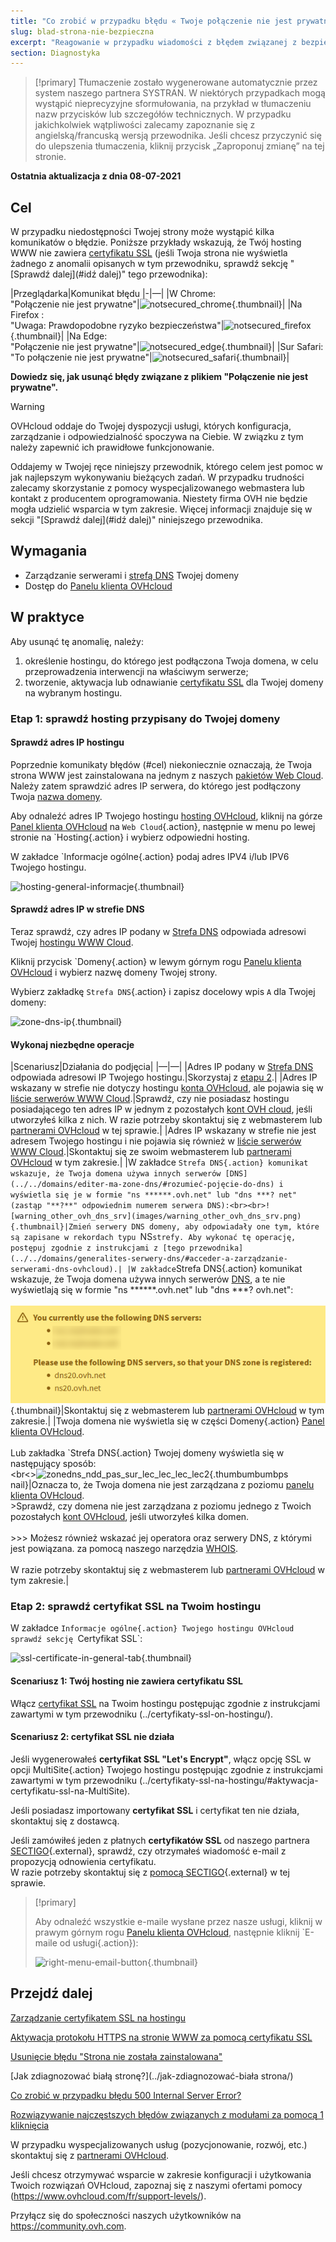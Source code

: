 ```yaml
---
title: "Co zrobić w przypadku błędu « Twoje połączenie nie jest prywatne »?"
slug: blad-strona-nie-bezpieczna
excerpt: "Reagowanie w przypadku wiadomości z błędem związanej z bezpieczeństwem strony"
section: Diagnostyka
---
```


> [!primary]
> Tłumaczenie zostało wygenerowane automatycznie przez system naszego partnera SYSTRAN. W niektórych przypadkach mogą wystąpić nieprecyzyjne sformułowania, na przykład w tłumaczeniu nazw przycisków lub szczegółów technicznych. W przypadku jakichkolwiek wątpliwości zalecamy zapoznanie się z angielską/francuską wersją przewodnika. Jeśli chcesz przyczynić się do ulepszenia tłumaczenia, kliknij przycisk „Zaproponuj zmianę” na tej stronie.
>

**Ostatnia aktualizacja z dnia 08-07-2021**
 
## Cel <a name="cel"></a>

W przypadku niedostępności Twojej strony może wystąpić kilka komunikatów o błędzie. Poniższe przykłady wskazują, że Twój hosting WWW nie zawiera [certyfikatu SSL](../certyfikatów-ssl-na-hostingu/) (jeśli Twoja strona nie wyświetla żadnego z anomalii opisanych w tym przewodniku, sprawdź sekcję "[Sprawdź dalej](#idź dalej)" tego przewodnika): 

|Przeglądarka|Komunikat błędu
|-|—|
|W Chrome:<br>"Połączenie nie jest prywatne"|![notsecured_chrome](images/notsecured_chrome.png){.thumbnail}|
|Na Firefox :<br>"Uwaga: Prawdopodobne ryzyko bezpieczeństwa"|![notsecured_firefox](images/notsecured_firefox.png){.thumbnail}|
|Na Edge:<br>"Połączenie nie jest prywatne"|![notsecured_edge](images/notsecured_edge.png){.thumbnail}|
|Sur Safari:<br>"To połączenie nie jest prywatne"|![notsecured_safari](images/notsecured_safari.png){.thumbnail}|

**Dowiedz się, jak usunąć błędy związane z plikiem "Połączenie nie jest prywatne".**

> [!warning]
>
> OVHcloud oddaje do Twojej dyspozycji usługi, których konfiguracja, zarządzanie i odpowiedzialność spoczywa na Ciebie. W związku z tym należy zapewnić ich prawidłowe funkcjonowanie.
>
> Oddajemy w Twojej ręce niniejszy przewodnik, którego celem jest pomoc w jak najlepszym wykonywaniu bieżących zadań. W przypadku trudności zalecamy skorzystanie z pomocy wyspecjalizowanego webmastera lub kontakt z producentem oprogramowania. Niestety firma OVH nie będzie mogła udzielić wsparcia w tym zakresie. Więcej informacji znajduje się w sekcji "[Sprawdź dalej](#idź dalej)" niniejszego przewodnika.
>

## Wymagania

- Zarządzanie serwerami i [strefą DNS](../../domains/editer-ma-zone-dns/#rozumie-pojęcie-dns) Twojej domeny
- Dostęp do [Panelu klienta OVHcloud](https://www.ovh.com/auth/?action=gotomanager&from=https://www.ovh.com/fr/&ovhSubsidiary=fr)

## W praktyce

Aby usunąć tę anomalię, należy:

1. określenie hostingu, do którego jest podłączona Twoja domena, w celu przeprowadzenia interwencji na właściwym serwerze;
2. tworzenie, aktywacja lub odnawianie [certyfikatu SSL](../certyfikatów-ssl-na-hostingu/) dla Twojej domeny na wybranym hostingu.

### Etap 1: sprawdź hosting przypisany do Twojej domeny

#### Sprawdź adres IP hostingu

Poprzednie komunikaty błędów (#cel) niekoniecznie oznaczają, że Twoja strona WWW jest zainstalowana na jednym z naszych [pakietów Web Cloud](https://www.ovh.com/fr/hebergement-web/). Należy zatem sprawdzić adres IP serwera, do którego jest podłączony Twoja [nazwa domeny](https://www.ovh.com/fr/domaines/).

Aby odnaleźć adres IP Twojego hostingu [hosting OVHcloud](https://www.ovh.com/fr/hebergement-web/), kliknij na górze [Panel klienta OVHcloud](https://www.ovh.com/auth/?action=gotomanager&from=https://www.ovh.com/fr/&ovhSubsidiary=fr) na `Web Cloud`{.action}, następnie w menu po lewej stronie na `Hosting{.action} i wybierz odpowiedni hosting.

W zakładce `Informacje ogólne{.action} podaj adres IPV4 i/lub IPV6 Twojego hostingu.

![hosting-general-informacje](images/hosting-general-informations.png){.thumbnail}

#### Sprawdź adres IP w strefie DNS

Teraz sprawdź, czy adres IP podany w [Strefa DNS](../../domains/editer-ma-zone-dns/#rozumieć-pojęcie-dns) odpowiada adresowi Twojej [hostingu WWW Cloud](https://www.ovh.com/fr/hebergement-web/).

Kliknij przycisk `Domeny{.action} w lewym górnym rogu [Panelu klienta OVHcloud](https://www.ovh.com/auth/?action=gotomanager&from=https://www.ovh.com/fr/&ovhSubsidiary=fr) i wybierz nazwę domeny Twojej strony.

Wybierz zakładkę `Strefa DNS`{.action} i zapisz docelowy wpis `A` dla Twojej domeny:

![zone-dns-ip](images/zone-dns-ip.png){.thumbnail}

#### Wykonaj niezbędne operacje

|Scenariusz|Działania do podjęcia|
|—|—|
|Adres IP podany w [Strefa DNS](../../domains/editer-ma-zone-dns/) odpowiada adresowi IP Twojego hostingu.|Skorzystaj z [etapu 2](#etape2).|
|Adres IP wskazany w strefie nie dotyczy hostingu [konta OVHcloud](https://www.ovh.com/auth/?action=gotomanager&from=https://www.ovh.com/fr/&ovhSubsidiary=fr), ale pojawia się w [liście serwerów WWW Cloud](../liście-adresów-ip-klastrów-i-hostingów-web/).|Sprawdź, czy nie posiadasz hostingu posiadającego ten adres IP w jednym z pozostałych [kont OVH cloud](https://www.ovh.com/auth/?action=gotomanager&from=https://www.ovh.com/fr/&ovhSubsidiary=fr), jeśli utworzyłeś kilka z nich. W razie potrzeby skontaktuj się z webmasterem lub [partnerami OVHcloud](https://partner.ovhcloud.com/fr/) w tej sprawie.|
|Adres IP wskazany w strefie nie jest adresem Twojego hostingu i nie pojawia się również w [liście serwerów WWW Cloud](../liście-adresów-ip-klastrów-i-hostingów-web/).|Skontaktuj się ze swoim webmasterem lub [partnerami OVHcloud](https://partner.ovhcloud.com/fr/) w tym zakresie.|
|W zakładce `Strefa DNS{.action} komunikat wskazuje, że Twoja domena używa innych serwerów [DNS](../../domains/editer-ma-zone-dns/#rozumieć-pojęcie-do-dns) i wyświetla się je w formie "ns ******.ovh.net" lub "dns ***? net" (zastąp "**?**" odpowiednim numerem serwera DNS):<br><br>![warning_other_ovh_dns_srv](images/warning_other_ovh_dns_srv.png){.thumbnail}|Zmień serwery DNS domeny, aby odpowiadały one tym, które są zapisane w rekordach typu `NS` strefy. Aby wykonać tę operację, postępuj zgodnie z instrukcjami z [tego przewodnika](../../domains/generalites-serwery-dns/#acceder-a-zarządzanie-serwerami-dns-ovhcloud).|
|W zakładce `Strefa DNS{.action} komunikat wskazuje, że Twoja domena używa innych serwerów [DNS](../../domains/editer-ma-zone-dns/#rozumie-pojęcie-de-dns), a te nie wyświetlają się w formie "ns ******.ovh.net" lub "dns ***? ovh.net":<br><br>![warning_external_dns_srv](images/warning_external_dns_srv.png){.thumbnail}|Skontaktuj się z webmasterem lub [partnerami OVHcloud](https://partner.ovhcloud.com/fr/) w tym zakresie.|
|Twoja domena nie wyświetla się w części Domeny\{.action} [Panel klienta OVHcloud](https://www.ovh.com/auth/?action=gotomanager&from=https://www.ovh.com/fr/&ovhSubsidiary=fr).<br><br>Lub zakładka `Strefa DNS{.action} Twojej domeny wyświetla się w następujący sposób:<br><br<>![zonedns_ndd_pas_sur_lec_lec_lec_lec2](images/zonedns_ndd_pas_sur_lec2.png){.thumbumbumbps nail}|Oznacza to, że Twoja domena nie jest zarządzana z poziomu [panelu klienta OVHcloud](https://www.ovh.com/auth/?action=gotomanager&from=https://www.ovh.com/fr/&ovhSubsidiary=fr).<br>>Sprawdź, czy domena nie jest zarządzana z poziomu jednego z Twoich pozostałych [kont OVHcloud](https://www.ovh.com/auth/?action=gotomanager&from=https://www.ovh.com/fr/&ovhSubsidiary=fr), jeśli utworzyłeś kilka domen.<br><br>>>> Możesz również wskazać jej operatora oraz serwery DNS, z którymi jest powiązana. za pomocą naszego narzędzia [WHOIS](https://www.ovh.com/fr/support/outils/check_whois.pl).<br><br>W razie potrzeby skontaktuj się z webmasterem lub [partnerami OVHcloud](https://partner.ovhcloud.com/fr/) w tym zakresie.|

### Etap 2: sprawdź certyfikat SSL na Twoim hostingu <a name="etape2"></a>

W zakładce `Informacje ogólne{.action} Twojego hostingu OVHcloud sprawdź sekcję `Certyfikat SSL`:

![ssl-certificate-in-general-tab](images/ssl-certificate-in-general-tab.png){.thumbnail}

#### Scenariusz 1: Twój hosting nie zawiera certyfikatu SSL

Włącz [certyfikat SSL](https://www.ovh.com/fr/ssl/) na Twoim hostingu postępując zgodnie z instrukcjami zawartymi w tym przewodniku (../certyfikaty-ssl-on-hostingu/).

#### Scenariusz 2: certyfikat SSL nie działa

Jeśli wygenerowałeś **certyfikat SSL "Let's Encrypt"**, włącz opcję SSL w opcji MultiSite{.action} Twojego hostingu postępując zgodnie z instrukcjami zawartymi w tym przewodniku (../certyfikaty-ssl-na-hostingu/#aktywacja-certyfikatu-ssl-na-MultiSite).

Jeśli posiadasz importowany **certyfikat SSL** i certyfikat ten nie działa, skontaktuj się z dostawcą.

Jeśli zamówiłeś jeden z płatnych **certyfikatów SSL** od naszego partnera [SECTIGO](https://sectigo.com/){.external}, sprawdź, czy otrzymałeś wiadomość e-mail z propozycją odnowienia certyfikatu.
<br>W razie potrzeby skontaktuj się z [pomocą SECTIGO](https://sectigo.com/support){.external} w tej sprawie.

> [!primary]
>
> Aby odnaleźć wszystkie e-maile wysłane przez nasze usługi, kliknij w prawym górnym rogu [Panelu klienta OVHcloud](https://www.ovh.com/auth/?action=gotomanager&from=https://www.ovh.com/fr/&ovhSubsidiary=fr), następnie kliknij `E-maile od usługi{.action}):
>
>![right-menu-email-button](images/right-menu-email-button.png){.thumbnail}
>

## Przejdź dalej <a name="idź dalej"></a>

[Zarządzanie certyfikatem SSL na hostingu](../certyfikatami-ssl-na-hostingu/)

[Aktywacja protokołu HTTPS na stronie WWW za pomocą certyfikatu SSL](../zmiana-strony-WWW-https-ssl/)

[Usunięcie błędu "Strona nie została zainstalowana"](../błąd-strona-nie-zainstalowana/)

[Jak zdiagnozować białą stronę?](../jak-zdiagnozować-biała strona/)

[Co zrobić w przypadku błędu 500 Internal Server Error?](../błąd-500-internal-server-error/)

[Rozwiązywanie najczęstszych błędów związanych z modułami za pomocą 1 kliknięcia](../błędy-frequentes-modules-en-1-clic/)
 
W przypadku wyspecjalizowanych usług (pozycjonowanie, rozwój, etc.) skontaktuj się z [partnerami OVHcloud](https://partner.ovhcloud.com/fr/).

Jeśli chcesz otrzymywać wsparcie w zakresie konfiguracji i użytkowania Twoich rozwiązań OVHcloud, zapoznaj się z naszymi ofertami pomocy (https://www.ovhcloud.com/fr/support-levels/).

Przyłącz się do społeczności naszych użytkowników na <https://community.ovh.com>.